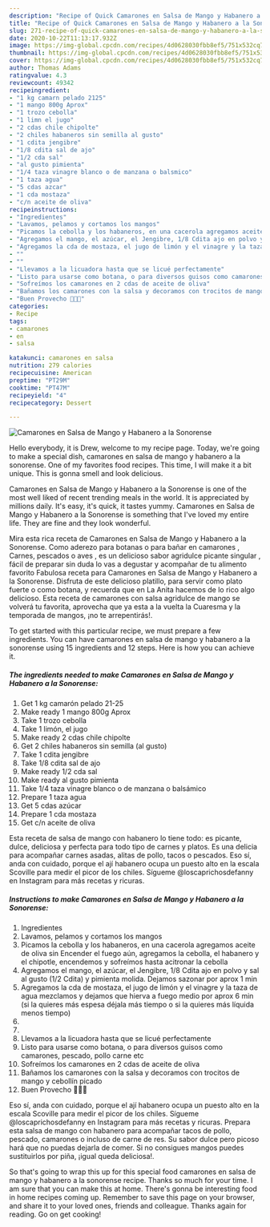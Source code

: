 ```yaml
---
description: "Recipe of Quick Camarones en Salsa de Mango y Habanero a la Sonorense"
title: "Recipe of Quick Camarones en Salsa de Mango y Habanero a la Sonorense"
slug: 271-recipe-of-quick-camarones-en-salsa-de-mango-y-habanero-a-la-sonorense
date: 2020-10-22T11:13:17.932Z
image: https://img-global.cpcdn.com/recipes/4d0628030fbb8ef5/751x532cq70/camarones-en-salsa-de-mango-y-habanero-a-la-sonorense-foto-principal.jpg
thumbnail: https://img-global.cpcdn.com/recipes/4d0628030fbb8ef5/751x532cq70/camarones-en-salsa-de-mango-y-habanero-a-la-sonorense-foto-principal.jpg
cover: https://img-global.cpcdn.com/recipes/4d0628030fbb8ef5/751x532cq70/camarones-en-salsa-de-mango-y-habanero-a-la-sonorense-foto-principal.jpg
author: Thomas Adams
ratingvalue: 4.3
reviewcount: 49342
recipeingredient:
- "1 kg camarn pelado 2125"
- "1 mango 800g Aprox"
- "1 trozo cebolla"
- "1 limn el jugo"
- "2 cdas chile chipolte"
- "2 chiles habaneros sin semilla al gusto"
- "1 cdita jengibre"
- "1/8 cdita sal de ajo"
- "1/2 cda sal"
- "al gusto pimienta"
- "1/4 taza vinagre blanco o de manzana o balsmico"
- "1 taza agua"
- "5 cdas azcar"
- "1 cda mostaza"
- "c/n aceite de oliva"
recipeinstructions:
- "Ingredientes"
- "Lavamos, pelamos y cortamos los mangos"
- "Picamos la cebolla y los habaneros, en una cacerola agregamos aceite de oliva sin Encender el fuego aún, agregamos la cebolla, el habanero y el chipotle, encendemos y sofreímos hasta acitronar la cebolla"
- "Agregamos el mango, el azúcar, el Jengibre, 1/8 Cdita ajo en polvo y sal al gusto (1/2 Cdita) y pimienta molida. Dejamos sazonar por aprox 1 min"
- "Agregamos la cda de mostaza, el jugo de limón y el vinagre y la taza de agua mezclamos y dejamos que hierva a fuego medio por aprox 6 min (si la quieres más espesa déjala más tiempo o si la quieres más líquida menos tiempo)"
- ""
- ""
- "Llevamos a la licuadora hasta que se licué perfectamente"
- "Listo para usarse como botana, o para diversos guisos como camarones, pescado, pollo carne etc"
- "Sofreímos los camarones en 2 cdas de aceite de oliva"
- "Bañamos los camarones con la salsa y decoramos con trocitos de mango y cebollín picado"
- "Buen Provecho 👨🏼‍🍳"
categories:
- Recipe
tags:
- camarones
- en
- salsa

katakunci: camarones en salsa 
nutrition: 279 calories
recipecuisine: American
preptime: "PT29M"
cooktime: "PT47M"
recipeyield: "4"
recipecategory: Dessert

---
```



![Camarones en Salsa de Mango y Habanero a la Sonorense](https://img-global.cpcdn.com/recipes/4d0628030fbb8ef5/751x532cq70/camarones-en-salsa-de-mango-y-habanero-a-la-sonorense-foto-principal.jpg)

Hello everybody, it is Drew, welcome to my recipe page. Today, we're going to make a special dish, camarones en salsa de mango y habanero a la sonorense. One of my favorites food recipes. This time, I will make it a bit unique. This is gonna smell and look delicious.

Camarones en Salsa de Mango y Habanero a la Sonorense is one of the most well liked of recent trending meals in the world. It is appreciated by millions daily. It's easy, it's quick, it tastes yummy. Camarones en Salsa de Mango y Habanero a la Sonorense is something that I've loved my entire life. They are fine and they look wonderful.

Mira esta rica receta de Camarones en Salsa de Mango y Habanero a la Sonorense. Como aderezo para botanas o para bañar en camarones , Carnes, pescados o aves , es un delicioso sabor agridulce picante singular , fácil de preparar sin duda lo vas a degustar y acompañar de tu alimento favorito Fabulosa receta para Camarones en Salsa de Mango y Habanero a la Sonorense. Disfruta de este delicioso platillo, para servir como plato fuerte o como botana, y recuerda que en La Anita hacemos de lo rico algo delicioso. Esta receta de camarones con salsa agridulce de mango se volverá tu favorita, aprovecha que ya esta a la vuelta la Cuaresma y la temporada de mangos, ¡no te arrepentirás!.


To get started with this particular recipe, we must prepare a few ingredients. You can have camarones en salsa de mango y habanero a la sonorense using 15 ingredients and 12 steps. Here is how you can achieve it.

<!--inarticleads1-->

##### The ingredients needed to make Camarones en Salsa de Mango y Habanero a la Sonorense:

1. Get 1 kg camarón pelado 21-25
1. Make ready 1 mango 800g Aprox
1. Take 1 trozo cebolla
1. Take 1 limón, el jugo
1. Make ready 2 cdas chile chipolte
1. Get 2 chiles habaneros sin semilla (al gusto)
1. Take 1 cdita jengibre
1. Take 1/8 cdita sal de ajo
1. Make ready 1/2 cda sal
1. Make ready al gusto pimienta
1. Take 1/4 taza vinagre blanco o de manzana o balsámico
1. Prepare 1 taza agua
1. Get 5 cdas azúcar
1. Prepare 1 cda mostaza
1. Get c/n aceite de oliva


Esta receta de salsa de mango con habanero lo tiene todo: es picante, dulce, deliciosa y perfecta para todo tipo de carnes y platos. Es una delicia para acompañar carnes asadas, alitas de pollo, tacos o pescados. Eso sí, anda con cuidado, porque el ají habanero ocupa un puesto alto en la escala Scoville para medir el picor de los chiles. Sígueme @loscaprichosdefanny en Instagram para más recetas y ricuras. 

<!--inarticleads2-->

##### Instructions to make Camarones en Salsa de Mango y Habanero a la Sonorense:

1. Ingredientes
1. Lavamos, pelamos y cortamos los mangos
1. Picamos la cebolla y los habaneros, en una cacerola agregamos aceite de oliva sin Encender el fuego aún, agregamos la cebolla, el habanero y el chipotle, encendemos y sofreímos hasta acitronar la cebolla
1. Agregamos el mango, el azúcar, el Jengibre, 1/8 Cdita ajo en polvo y sal al gusto (1/2 Cdita) y pimienta molida. Dejamos sazonar por aprox 1 min
1. Agregamos la cda de mostaza, el jugo de limón y el vinagre y la taza de agua mezclamos y dejamos que hierva a fuego medio por aprox 6 min (si la quieres más espesa déjala más tiempo o si la quieres más líquida menos tiempo)
1. 
1. 
1. Llevamos a la licuadora hasta que se licué perfectamente
1. Listo para usarse como botana, o para diversos guisos como camarones, pescado, pollo carne etc
1. Sofreímos los camarones en 2 cdas de aceite de oliva
1. Bañamos los camarones con la salsa y decoramos con trocitos de mango y cebollín picado
1. Buen Provecho 👨🏼‍🍳


Eso sí, anda con cuidado, porque el ají habanero ocupa un puesto alto en la escala Scoville para medir el picor de los chiles. Sígueme @loscaprichosdefanny en Instagram para más recetas y ricuras. Prepara esta salsa de mango con habanero para acompañar tacos de pollo, pescado, camarones o incluso de carne de res. Su sabor dulce pero picoso hará que no puedas dejarla de comer. Si no consigues mangos puedes sustituirlos por piña, ¡igual queda deliciosa!. 

So that's going to wrap this up for this special food camarones en salsa de mango y habanero a la sonorense recipe. Thanks so much for your time. I am sure that you can make this at home. There's gonna be interesting food in home recipes coming up. Remember to save this page on your browser, and share it to your loved ones, friends and colleague. Thanks again for reading. Go on get cooking!
